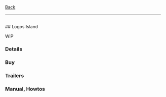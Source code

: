 [Back](https://binary-station.github.io)
<hr>
<br>
## Logos Island

WIP

### Details

### Buy

### Trailers

### Manual, Howtos


